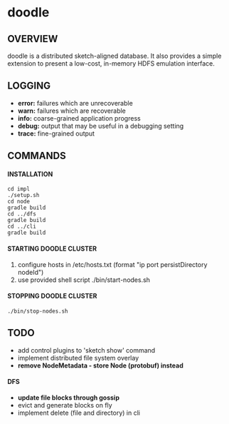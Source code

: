 # doodle
## OVERVIEW
doodle is a distributed sketch-aligned database. It also provides a simple extension to present a low-cost, in-memory HDFS emulation interface.

## LOGGING
- __error:__ failures which are unrecoverable
- __warn:__ failures which are recoverable
- __info:__ coarse-grained application progress
- __debug:__ output that may be useful in a debugging setting
- __trace:__ fine-grained output

## COMMANDS
#### INSTALLATION
    cd impl
    ./setup.sh
    cd node
    gradle build
    cd ../dfs
    gradle build
    cd ../cli
    gradle build

#### STARTING DOODLE CLUSTER
1. configure hosts in /etc/hosts.txt (format "ip port persistDirectory nodeId")
2. use provided shell script
    ./bin/start-nodes.sh

#### STOPPING DOODLE CLUSTER
    ./bin/stop-nodes.sh

## TODO
- add control plugins to 'sketch show' command
- implement distributed file system overlay
- **remove NodeMetadata - store Node (protobuf) instead**
#### DFS
- __update file blocks through gossip__
- evict and generate blocks on fly
- implement delete (file and directory) in cli
